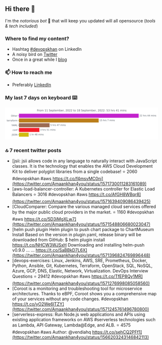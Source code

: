 <!--- [![Hits](https://hits.seeyoufarm.com/api/count/incr/badge.svg?url=https%3A%2F%2Fgithub.com%2Fakhan4u%2Fhit-counter&count_bg=%2379C83D&title_bg=%23555555&icon=&icon_color=%23E7E7E7&title=visits&edge_flat=false)](https://hits.seeyoufarm.com) --->

## Hi there 👋

I'm the _notorious bot_ 🤣 that will keep you updated will all opensource (_tools & tech included_) 

### Where to find my content?

* Hashtag [#devopskhan](https://www.linkedin.com/feed/hashtag/devopskhan) on LinkedIn
* A noisy bird on [Twitter](https://twitter.com/Amaankhan4you)
* Once in a great while I [blog](https://linuxparrot.com) 


### 📫 **How to reach me**

* Preferably [LinkedIn](https://www.linkedin.com/in/amaan-khan-linux-ninja)

### My last 7 days on keyboard ⌨️

<img src="https://github.com/akhan4u/akhan4u/blob/main/images/stat.svg" alt="Amaan's Wakatime Activity!"/>

### 🔝 7 recent twitter posts
<!-- DEVDOJO:START -->
- [jsii: jsii allows code in any language to naturally interact with JavaScript classes. It is the technology that enables the AWS Cloud Development Kit to deliver polyglot libraries from a single codebase!
⭐️ 2060
#devopskhan #aws
https://t.co/f4msvMC0nj](https://twitter.com/Amaankhan4you/status/1571730011283161089)
- [aws-load-balancer-controller: A Kubernetes controller for Elastic Load Balancers
⭐️ 3016
#devopskhan #aws
https://t.co/AfGH8WBqr8](https://twitter.com/Amaankhan4you/status/1571639409086439425)
- [CloudComparer: Compare the various managed cloud services offered by the major public cloud providers in the market. 
⭐️ 1160
#devopskhan #aws
https://t.co/5D3iMgXLw7](https://twitter.com/Amaankhan4you/status/1571548806680023047)
- [helm push plugin Helm plugin to push chart package to ChartMuseum Install Based on the version in plugin.yaml, release binary will be downloaded from GitHub: $ helm plugin install https://t.co/NHCW3WJSxH Downloading and installing helm-push v0.9.0 ... … https://t.co/SaBBkD7L6X](https://twitter.com/Amaankhan4you/status/1571396824769896448)
- [devops-exercises: Linux, Jenkins, AWS, SRE, Prometheus, Docker, Python, Ansible, Git, Kubernetes, Terraform, OpenStack, SQL, NoSQL, Azure, GCP, DNS, Elastic, Network, Virtualization. DevOps Interview Questions
⭐️ 29412
#devopskhan #aws
https://t.co/TfEP8Qy1MR](https://twitter.com/Amaankhan4you/status/1571276998085058560)
- [Coroot is a monitoring and troubleshooting tool for microservice architectures. Thanks to eBPF, Coroot shows you a comprehensive map of your services without any code changes. #devopskhan https://t.co/yO2We6lTZY](https://twitter.com/Amaankhan4you/status/1571245761496780800)
- [serverless-express: Run Node.js web applications and APIs using existing application frameworks on AWS #serverless technologies such as Lambda, API Gateway, Lambda@Edge, and ALB.
⭐️ 4575
#devopskhan #aws
Author: @vendiahq
https://t.co/sehCQ2PFf1](https://twitter.com/Amaankhan4you/status/1566203243146842113)
<!-- DEVDOJO:END -->

<!-- ![Amaan's GitHub stats](https://github-readme-stats.vercel.app/api?username=akhan4u&count_private=true&show_icons=true&hide=contribs) -->
